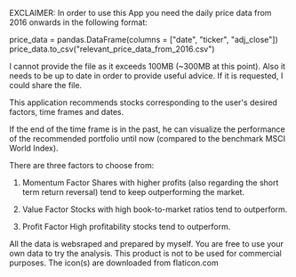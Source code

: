 EXCLAIMER: In order to use this App you need the daily price data from 2016 onwards in the following format: 

price_data = pandas.DataFrame(columns = ["date", "ticker", "adj_close"])
price_data.to_csv("relevant_price_data_from_2016.csv")

I cannot provide the file as it exceeds 100MB (~300MB at this point). Also it needs to be up to date in order to 
provide useful advice. If it is requested, I could share the file.

This application recommends stocks corresponding to the user's desired factors, time frames and dates.

If the end of the time frame is in the past, he can visualize the performance of the recommended portfolio until now (compared to the benchmark MSCI World Index).

There are three factors to choose from: 

1. Momentum Factor
Shares with higher profits (also regarding the short term return reversal) tend to keep outperforming the market.

2. Value Factor
Stocks with high book-to-market ratios tend to outperform.

3. Profit Factor
High profitability stocks tend to outperform.

All the data is websraped and prepared by myself. You are free to use your own data to try the analysis. This product is not to be used for commercial purposes. 
The icon(s) are downloaded from flaticon.com

